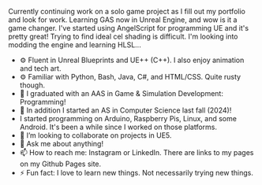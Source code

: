  Currently continuing work on a solo game project as I fill out my portfolio and look for work. Learning GAS now in Unreal Engine, and wow is it a game changer. I've started using AngelScript for programming UE and it's pretty great! Trying to find ideal cel shading is difficult. I'm looking into modding the engine and learning HLSL...

- ⚙️ Fluent in Unreal Blueprints and UE++ (C++). I also enjoy animation and tech art.
- ⚙️ Familiar with Python, Bash, Java, C#, and HTML/CSS. Quite rusty though.
- 🏫 I graduated with an AAS in Game & Simulation Development: Programming!
- 🏫 In addition I started an AS in Computer Science last fall (2024)!
- I started programming on Arduino, Raspberry Pis, Linux, and some Android. It's been a while since I worked on those platforms.
- 👯 I’m looking to collaborate on projects in UE5.
- 💬 Ask me about anything!
- 📫 How to reach me: Instagram or LinkedIn. There are links to my pages on my Github Pages site.
- ⚡ Fun fact: I love to learn new things. Not necessarily trying new things.
